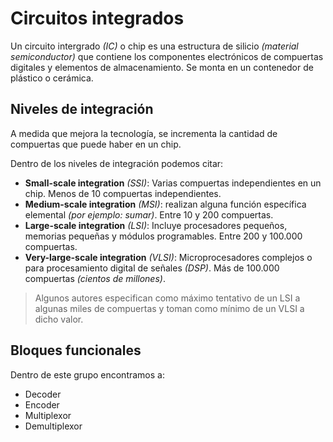 # Circuitos integrados

Un circuito intergrado *(IC)* o chip es una estructura de silicio *(material semiconductor)* que contiene los componentes electrónicos de compuertas digitales y elementos de almacenamiento. Se monta en un contenedor de plástico o cerámica.

## Niveles de integración

A medida que mejora la tecnología, se incrementa la cantidad de compuertas que puede haber en un chip.

Dentro de los niveles de integración podemos citar:
- **Small-scale integration** *(SSI)*: Varias compuertas independientes en un chip. Menos de 10 compuertas independientes.
- **Medium-scale integration** *(MSI)*: realizan alguna función específica elemental *(por ejemplo: sumar)*. Entre 10 y 200 compuertas.
- **Large-scale integration** *(LSI)*: Incluye procesadores pequeños, memorias pequeñas y módulos programables. Entre 200 y 100.000 compuertas.
- **Very-large-scale integration** *(VLSI)*:  Microprocesadores complejos o para procesamiento digital de señales *(DSP)*. Más de 100.000 compuertas *(cientos de millones)*.

> Algunos autores especifican como máximo tentativo de un LSI a algunas miles de compuertas y toman como mínimo de un VLSI a dicho valor.
 
## Bloques funcionales

Dentro de este grupo encontramos a:
- Decoder
- Encoder
- Multiplexor
- Demultiplexor




